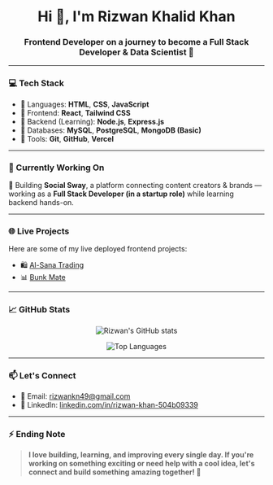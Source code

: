 <h1 align="center">Hi 👋, I'm Rizwan Khalid Khan</h1>
<h3 align="center">Frontend Developer on a journey to become a Full Stack Developer & Data Scientist 🚀</h3>

---

### 💻 Tech Stack
- 🔹 Languages: **HTML**, **CSS**, **JavaScript**
- 🔹 Frontend: **React**, **Tailwind CSS**
- 🔹 Backend (Learning): **Node.js**, **Express.js**
- 🔹 Databases: **MySQL**, **PostgreSQL**, **MongoDB (Basic)**  
- 🔹 Tools: **Git**, **GitHub**, **Vercel**

---

### 🔧 Currently Working On
🎯 Building **Social Sway**, a platform connecting content creators & brands — working as a **Full Stack Developer (in a startup role)** while learning backend hands-on.

---

### 🌐 Live Projects
Here are some of my live deployed frontend projects:

- 🛍️ [Al-Sana Trading](https://al-sana-trading-east.vercel.app/)
- 📊 [Bunk Mate](https://bunk-mate.vercel.app/)

---

### 📈 GitHub Stats

<p align="center">
  <img src="https://github-readme-stats.vercel.app/api?username=Rizwan-Khan-10&show_icons=true&theme=radical" alt="Rizwan's GitHub stats" />
</p>

<p align="center">
  <img src="https://github-readme-stats.vercel.app/api/top-langs/?username=Rizwan-Khan-10&layout=compact&theme=radical" alt="Top Languages" />
</p>

---

### 📫 Let's Connect

- 📧 Email: [rizwankn49@gmail.com](mailto:rizwankn49@gmail.com)
- 💼 LinkedIn: [linkedin.com/in/rizwan-khan-504b09339](https://www.linkedin.com/in/rizwan-khan-504b09339)

---

### ⚡ Ending Note

> **I love building, learning, and improving every single day. If you're working on something exciting or need help with a cool idea, let's connect and build something amazing together! 🚀**

